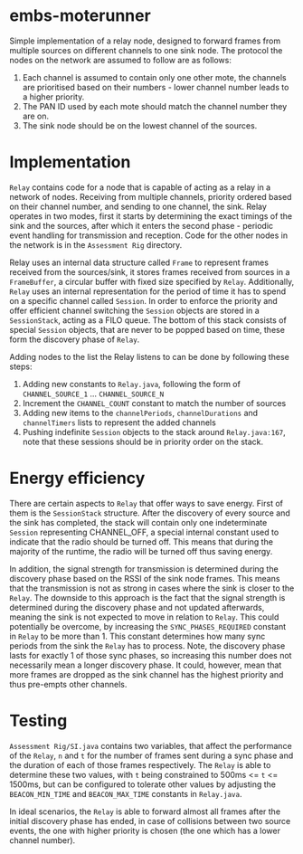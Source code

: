 embs-moterunner
===============

Simple implementation of a relay node, designed to forward frames from multiple sources on different channels to one sink node. The protocol the nodes on the network are assumed to follow are as follows:

1.	Each channel is assumed to contain only one other mote, the channels are prioritised based on their numbers - lower channel number leads to a higher priority.
2.	The PAN ID used by each mote should match the channel number they are on.
3.	The sink node should be on the lowest channel of the sources.


Implementation
==============

`Relay` contains code for a node that is capable of acting as a relay in a network of nodes. Receiving from multiple channels, priority ordered based on their channel number, and sending to one channel, the sink.
Relay operates in two modes, first it starts by determining the exact timings of the sink and the sources, after which it enters the second phase - periodic event handling for transmission and reception. Code for the other nodes in the network is in the `Assessment Rig` directory.

Relay uses an internal data structure called `Frame` to represent frames received from the sources/sink, it stores frames received from sources in a `FrameBuffer`, a circular buffer with fixed size specified by `Relay`. Additionally, `Relay` uses an internal representation for the period of time it has to spend on a specific channel called `Session`. In order to enforce the priority and offer efficient channel switching the `Session` objects are stored in a `SessionStack`, acting as a FILO queue. The bottom of this stack consists of special `Session` objects, that are never to be popped based on time, these form the discovery phase of `Relay`.

Adding nodes to the list the Relay listens to can be done by following these steps:
1) Adding new constants to `Relay.java`, following the form of `CHANNEL_SOURCE_1` ... `CHANNEL_SOURCE_N`
2) Increment the `CHANNEL_COUNT` constant to match the number of sources
3) Adding new items to the `channelPeriods`, `channelDurations` and `channelTimers` lists to represent the added channels
4) Pushing indefinite `Session` objects to the stack around `Relay.java:167`, note that these sessions should be in priority order on the stack.


Energy efficiency
=================

There are certain aspects to `Relay` that offer ways to save energy. First of them is the `SessionStack` structure. After the discovery of every source and the sink has completed, the stack will contain only one indeterminate `Session` representing CHANNEL_OFF, a special internal constant used to indicate that the radio should be turned off. This means that during the majority of the runtime, the radio will be turned off thus saving energy.

In addition, the signal strength for transmission is determined during the discovery phase based on the RSSI of the sink node frames. This means that the transmission is not as strong in cases where the sink is closer to the `Relay`. The downside to this approach is the fact that the signal strength is determined during the discovery phase and not updated afterwards, meaning the sink is not expected to move in relation to `Relay`. This could potentially be overcome, by increasing the `SYNC_PHASES_REQUIRED` constant in `Relay` to be more than 1. This constant determines how many sync periods from the sink the `Relay` has to process. Note, the discovery phase lasts for exactly 1 of those sync phases, so increasing this number does not necessarily mean a longer discovery phase. It could, however, mean that more frames are dropped as the sink channel has the highest priority and thus pre-empts other channels.


Testing
=======

`Assessment Rig/SI.java` contains two variables, that affect the performance of the `Relay`, `n` and `t` for the number of frames sent during a sync phase and the duration of each of those frames respectively. The `Relay` is able to determine these two values, with `t` being constrained to 500ms <= `t` <= 1500ms, but can be configured to tolerate other values by adjusting the `BEACON_MIN_TIME` and `BEACON_MAX_TIME` constants in `Relay.java`.

In ideal scenarios, the `Relay` is able to forward almost all frames after the initial discovery phase has ended, in case of collisions between two source events, the one with higher priority is chosen (the one which has a lower channel number).
